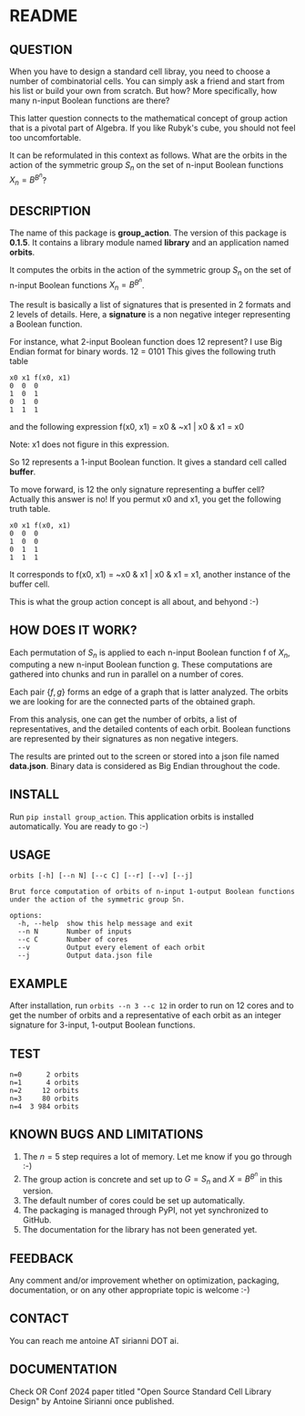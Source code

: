 # README

## QUESTION
When you have to design a standard cell libray, you need to choose a number of combinatorial cells.
You can simply ask a friend and start from his list or build your own from scratch.
But how? More specifically, how many n-input Boolean functions are there?

This latter question connects to the mathematical concept of group action that is a pivotal part of Algebra.
If you like Rubyk's cube, you should not feel too uncomfortable.

It can be reformulated in this context as follows.
What are the orbits in the action of the symmetric group $S_n$ on the set of n-input Boolean functions $X_n=B^{B^n}$?

## DESCRIPTION
The name of this package is **group_action**.
The version of this package is **0.1.5**.
It contains a library module named **library** and an application named **orbits**.

It computes the orbits in the action of the symmetric group $S_n$ on the set of n-input Boolean functions $X_n=B^{B^n}$.

The result is basically a list of signatures that is presented in 2 formats and 2 levels of details.
Here, a **signature** is a non negative integer representing a Boolean function.

For instance, what 2-input Boolean function does 12 represent?
I use Big Endian format for binary words.
12 = 0101
This gives the following truth table
```
x0 x1 f(x0, x1)
0  0  0
1  0  1
0  1  0
1  1  1
```
and the following expression
f(x0, x1) = x0 & ~x1 | x0 & x1 = x0

Note: x1 does not figure in this expression.

So 12 represents a 1-input Boolean function.
It gives a standard cell called **buffer**.

To move forward, is 12 the only signature representing a buffer cell?
Actually this answer is no!
If you permut x0 and x1, you get the following truth table.
```
x0 x1 f(x0, x1)
0  0  0
1  0  0
0  1  1
1  1  1
```
It corresponds to f(x0, x1) = ~x0 & x1 | x0 & x1 = x1, another instance of the buffer cell.

This is what the group action concept is all about, and behyond :-)

## HOW DOES IT WORK?
Each permutation of $S_n$ is applied to each n-input Boolean function f of $X_n$, computing a new n-input Boolean function g.
These computations are gathered into chunks and run in parallel on a number of cores.

Each pair $\lbrace f, g \rbrace$ forms an edge of a graph that is latter analyzed.
The orbits we are looking for are the connected parts of the obtained graph.

From this analysis, one can get the number of orbits, a list of representatives, and the detailed contents of each orbit.
Boolean functions are represented by their signatures as non negative integers.

The results are printed out to the screen or stored into a json file named **data.json**.
Binary data is considered as Big Endian throughout the code.

## INSTALL
Run ```pip install group_action```.
This application orbits is installed automatically.
You are ready to go :-)

## USAGE
```
orbits [-h] [--n N] [--c C] [--r] [--v] [--j]

Brut force computation of orbits of n-input 1-output Boolean functions under the action of the symmetric group Sn.

options:
  -h, --help  show this help message and exit
  --n N       Number of inputs
  --c C       Number of cores
  --v         Output every element of each orbit
  --j         Output data.json file
```

## EXAMPLE
After installation, run ```orbits --n 3 --c 12``` in order to run on 12 cores and to get the number of orbits and a representative of each orbit as an integer signature for 3-input, 1-output Boolean functions.

## TEST
```
n=0      2 orbits
n=1      4 orbits
n=2     12 orbits
n=3     80 orbits
n=4  3 984 orbits
```
## KNOWN BUGS AND LIMITATIONS
1. The $n=5$ step requires a lot of memory. Let me know if you go through :-)
2. The group action is concrete and set up to $G=S_n$ and $X=B^{B^n}$ in this version.
3. The default number of cores could be set up automatically.
4. The packaging is managed through PyPI, not yet synchronized to GitHub.
5. The documentation for the library has not been generated yet.

## FEEDBACK
Any comment and/or improvement whether on optimization, packaging, documentation, or on any other appropriate topic is welcome :-)

## CONTACT
You can reach me antoine AT sirianni DOT ai.

## DOCUMENTATION
Check OR Conf 2024 paper titled "Open Source Standard Cell Library Design" by Antoine Sirianni once published.

